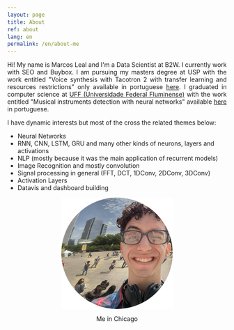 ```yaml
---
layout: page
title: About
ref: about
lang: en
permalink: /en/about-me
---
```

<p style="text-align: justify;">
Hi! My name is Marcos Leal and I'm a Data Scientist at B2W. I currently work with SEO and Buybox. I am pursuing my masters degree at USP with the work entitled "Voice synthesis with Tacotron 2 with transfer learning and resources restrictions" only available in portuguese <a href="#">here</a>. I graduated in computer science at <a href="http://www.ic.uff.br/">UFF (Universidade Federal Fluminense)</a> with the work entitled "Musical instruments detection with neural networks" available <a href="#">here</a> in portuguese.
</p>

I have dynamic interests but most of the cross the related themes below:
* Neural Networks
* RNN, CNN, LSTM, GRU and many other kinds of neurons, layers and activations
* NLP (mostly because it was the main application of recurrent models)
* Image Recognition and mostly convolution
* Signal processing in general (FFT, DCT, 1DConv, 2DConv, 3DConv)
* Activation Layers 
* Datavis and dashboard building

<figure>
	<p align="center"><img src="/assets/profile2.png" align="center"></p>
	<p align="center"><figcaption align="center">Me in Chicago</figcaption></p>
</figure>